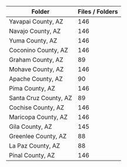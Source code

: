 | Folder                |   Files / Folders |
|-----------------------|-------------------|
| Yavapai County, AZ    |               146 |
| Navajo County, AZ     |               146 |
| Yuma County, AZ       |               146 |
| Coconino County, AZ   |               146 |
| Graham County, AZ     |                89 |
| Mohave County, AZ     |               146 |
| Apache County, AZ     |                90 |
| Pima County, AZ       |               146 |
| Santa Cruz County, AZ |                89 |
| Cochise County, AZ    |               146 |
| Maricopa County, AZ   |               146 |
| Gila County, AZ       |               145 |
| Greenlee County, AZ   |                88 |
| La Paz County, AZ     |                88 |
| Pinal County, AZ      |               146 |